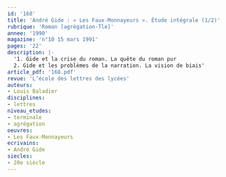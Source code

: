 ```yaml
---
id: '168'
title: 'André Gide : « Les Faux-Monnayeurs ». Étude intégrale (1/2)'
rubrique: 'Roman [agrégation-Tle]'
annee: '1990'
magazine: 'n°10 15 mars 1991'
pages: '22'
description: |-
  '1. Gide et la crise du roman. La quête du roman pur
  2. Gide et les problèmes de la narration. La vision de biais'
article_pdf: '168.pdf'
revue: 'L’école des lettres des lycées'
auteurs:
- Louis Baladier
disciplines:
- lettres
niveau_etudes:
- terminale
- agrégation
oeuvres:
- Les Faux-Monnayeurs
ecrivains:
- André Gide
siecles:
- 20e siècle
---
```

